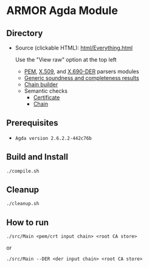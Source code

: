 
# ARMOR Agda Module


## Directory

- Source (clickable HTML): [html/Everything.html](html/Everything.html)
    
    Use the "View raw" option at the top left
    
    -   [PEM](html/Armor.Data.PEM.html), [X.509](html/Armor.Data.X509.html), and [X.690-DER](html/Armor.Data.X690-DER.html) parsers modules
    -   [Generic soundness and completeness results](html/Armor.Grammar.Parser.Completeness.html)
    -   [Chain builder](html/Armor.Data.X509.Semantic.Chain.Builder.html)
    -   Semantic checks
        -   [Certificate](html/Armor.Data.X509.Semantic.Cert.html)
        -   [Chain](html/Armor.Data.X509.Semantic.Chain.html)

## Prerequisites
- `Agda version 2.6.2.2-442c76b`

## Build and Install

`./compile.sh`

## Cleanup

`./cleanup.sh`

## How to run
`./src/Main <pem/crt input chain> <root CA store>`
 
or

`./src/Main --DER <der input chain> <root CA store>`


